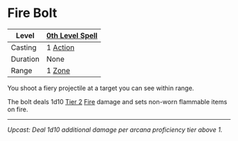 # Fire Bolt

| Level    | [0th Level Spell](0th%20Level%20Spells.md)                            |
| -------- | --------------------------------------------------------------------- |
| Casting  | 1 [Action](../../../../Game%20Procedures/Core%20Procedures/Action.md) |
| Duration | None                                                                  |
| Range    | 1 [Zone](../../../../Game%20Procedures/Core%20Procedures/Zone.md)     |

You shoot a fiery projectile at a target you can see within range.

The bolt deals 1d10 [Tier 2](../../../../Game%20Procedures/Combat/Damage/Damage%20Tiers/Tier%202.md) [Fire](../../../../Game%20Procedures/Combat/Damage/Damage%20Types/Fire.md) damage and sets non-worn flammable items on fire.

---
*Upcast: Deal 1d10 additional damage per arcana proficiency tier above 1.*
